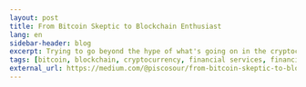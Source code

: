 ```yaml
---
layout: post
title: From Bitcoin Skeptic to Blockchain Enthusiast
lang: en
sidebar-header: blog
excerpt: Trying to go beyond the hype of what's going on in the cryptocurrency space.
tags: [bitcoin, blockchain, cryptocurrency, financial services, financial inclusion]
external_url: https://medium.com/@piscosour/from-bitcoin-skeptic-to-blockchain-enthusiast-5ad99e39d249
---
```

